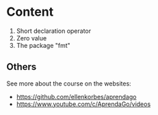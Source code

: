 # Content

1. Short declaration operator
2. Zero value
3. The package "fmt"

## Others

See more about the course on the websites:

- https://github.com/ellenkorbes/aprendago
- https://www.youtube.com/c/AprendaGo/videos
